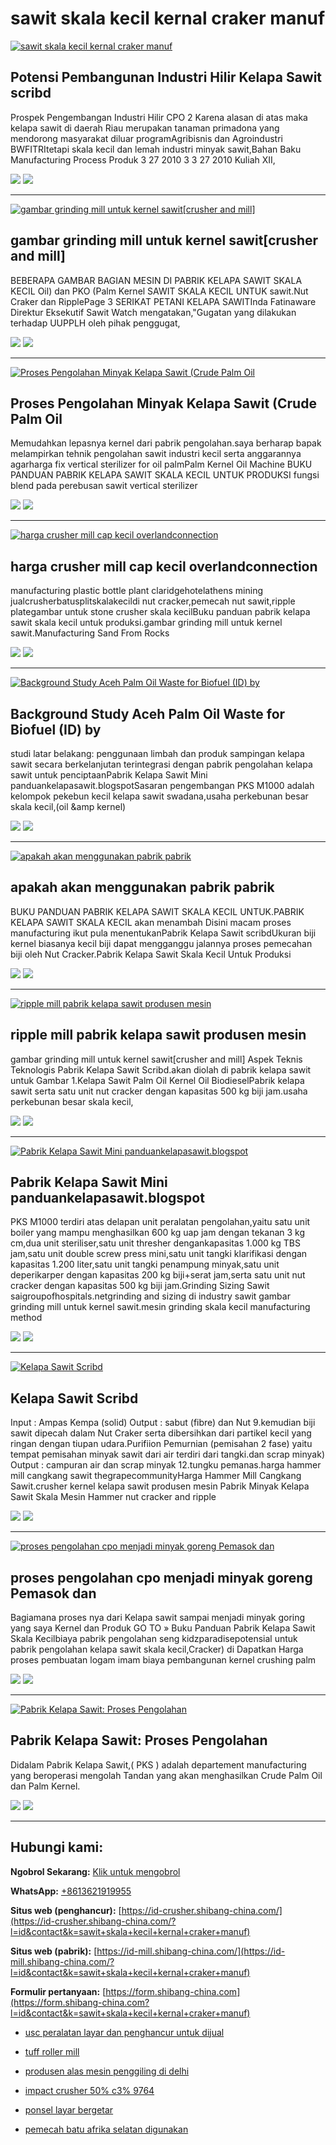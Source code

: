 # sawit skala kecil kernal craker manuf

<a href="https://swt.shibang-china.com/?l=id&img&k=sawit+skala+kecil+kernal+craker+manuf" target="_blank">![sawit skala kecil kernal craker manuf](http://static.shibang-china.com/all-800x300/295.jpg)</a>

## Potensi Pembangunan Industri Hilir Kelapa Sawit scribd
Prospek Pengembangan Industri Hilir CPO 2 Karena alasan di atas maka kelapa sawit di daerah Riau merupakan tanaman primadona yang mendorong masyarakat diluar programAgribisnis dan Agroindustri BWFITRItetapi skala kecil dan lemah industri minyak sawit,Bahan Baku Manufacturing Process Produk 3 27 2010 3 3 27 2010 Kuliah XII,


<a href="https://whatsapp.shibangsoft.com/WhatsApp.php" target="_blank" title="WhatsApp">![](http://static.shibang-china.com/icon/whatsapp.png)</a> <a href="https://swt.shibang-china.com/?l=id&icon&k=sawit+skala+kecil+kernal+craker+manuf" target="_blank">![](http://static.shibang-china.com/icon/chat-id.png)</a>

---

<a href="https://swt.shibang-china.com/?l=id&img&k=sawit+skala+kecil+kernal+craker+manuf" target="_blank">![gambar grinding mill untuk kernel sawit[crusher and mill]](http://static.shibang-china.com/all-800x300/1387.jpg)</a>

## gambar grinding mill untuk kernel sawit[crusher and mill]
BEBERAPA GAMBAR BAGIAN MESIN DI PABRIK KELAPA SAWIT SKALA KECIL Oil) dan PKO (Palm Kernel SAWIT SKALA KECIL UNTUK sawit.Nut Craker dan RipplePage 3 SERIKAT PETANI KELAPA SAWITInda Fatinaware Direktur Eksekutif Sawit Watch mengatakan,"Gugatan yang dilakukan terhadap UUPPLH oleh pihak penggugat,


<a href="https://whatsapp.shibangsoft.com/WhatsApp.php" target="_blank" title="WhatsApp">![](http://static.shibang-china.com/icon/whatsapp.png)</a> <a href="https://swt.shibang-china.com/?l=id&icon&k=sawit+skala+kecil+kernal+craker+manuf" target="_blank">![](http://static.shibang-china.com/icon/chat-id.png)</a>

---

<a href="https://swt.shibang-china.com/?l=id&img&k=sawit+skala+kecil+kernal+craker+manuf" target="_blank">![Proses Pengolahan Minyak Kelapa Sawit (Crude Palm Oil](http://static.shibang-china.com/all-800x300/417.jpg)</a>

## Proses Pengolahan Minyak Kelapa Sawit (Crude Palm Oil
Memudahkan lepasnya kernel dari pabrik pengolahan.saya berharap bapak melampirkan tehnik pengolahan sawit industri kecil serta anggarannya agarharga fix vertical sterilizer for oil palmPalm Kernel Oil Machine BUKU PANDUAN PABRIK KELAPA SAWIT SKALA KECIL UNTUK PRODUKSI fungsi blend pada perebusan sawit vertical sterilizer


<a href="https://whatsapp.shibangsoft.com/WhatsApp.php" target="_blank" title="WhatsApp">![](http://static.shibang-china.com/icon/whatsapp.png)</a> <a href="https://swt.shibang-china.com/?l=id&icon&k=sawit+skala+kecil+kernal+craker+manuf" target="_blank">![](http://static.shibang-china.com/icon/chat-id.png)</a>

---

<a href="https://swt.shibang-china.com/?l=id&img&k=sawit+skala+kecil+kernal+craker+manuf" target="_blank">![harga crusher mill cap kecil overlandconnection](http://static.shibang-china.com/all-800x300/757.jpg)</a>

## harga crusher mill cap kecil overlandconnection
manufacturing plastic bottle plant claridgehotelathens mining jualcrusherbatusplitskalakecildi nut cracker,pemecah nut sawit,ripple plategambar untuk stone crusher skala kecilBuku panduan pabrik kelapa sawit skala kecil untuk produksi.gambar grinding mill untuk kernel sawit.Manufacturing Sand From Rocks


<a href="https://whatsapp.shibangsoft.com/WhatsApp.php" target="_blank" title="WhatsApp">![](http://static.shibang-china.com/icon/whatsapp.png)</a> <a href="https://swt.shibang-china.com/?l=id&icon&k=sawit+skala+kecil+kernal+craker+manuf" target="_blank">![](http://static.shibang-china.com/icon/chat-id.png)</a>

---

<a href="https://swt.shibang-china.com/?l=id&img&k=sawit+skala+kecil+kernal+craker+manuf" target="_blank">![Background Study Aceh Palm Oil Waste for Biofuel (ID) by](http://static.shibang-china.com/all-800x300/911.jpg)</a>

## Background Study Aceh Palm Oil Waste for Biofuel (ID) by
studi latar belakang: penggunaan limbah dan produk sampingan kelapa sawit secara berkelanjutan terintegrasi dengan pabrik pengolahan kelapa sawit untuk penciptaanPabrik Kelapa Sawit Mini panduankelapasawit.blogspotSasaran pengembangan PKS M1000 adalah kelompok pekebun kecil kelapa sawit swadana,usaha perkebunan besar skala kecil,(oil &amp kernel)


<a href="https://whatsapp.shibangsoft.com/WhatsApp.php" target="_blank" title="WhatsApp">![](http://static.shibang-china.com/icon/whatsapp.png)</a> <a href="https://swt.shibang-china.com/?l=id&icon&k=sawit+skala+kecil+kernal+craker+manuf" target="_blank">![](http://static.shibang-china.com/icon/chat-id.png)</a>

---

<a href="https://swt.shibang-china.com/?l=id&img&k=sawit+skala+kecil+kernal+craker+manuf" target="_blank">![apakah akan menggunakan pabrik pabrik](http://static.shibang-china.com/all-800x300/51.jpg)</a>

## apakah akan menggunakan pabrik pabrik
BUKU PANDUAN PABRIK KELAPA SAWIT SKALA KECIL UNTUK.PABRIK KELAPA SAWIT SKALA KECIL akan menambah Disini macam proses manufacturing ikut pula menentukanPabrik Kelapa Sawit scribdUkuran biji kernel biasanya kecil biji dapat mengganggu jalannya proses pemecahan biji oleh Nut Cracker.Pabrik Kelapa Sawit Skala Kecil Untuk Produksi


<a href="https://whatsapp.shibangsoft.com/WhatsApp.php" target="_blank" title="WhatsApp">![](http://static.shibang-china.com/icon/whatsapp.png)</a> <a href="https://swt.shibang-china.com/?l=id&icon&k=sawit+skala+kecil+kernal+craker+manuf" target="_blank">![](http://static.shibang-china.com/icon/chat-id.png)</a>

---

<a href="https://swt.shibang-china.com/?l=id&img&k=sawit+skala+kecil+kernal+craker+manuf" target="_blank">![ripple mill pabrik kelapa sawit produsen mesin](http://static.shibang-china.com/all-800x300/214.jpg)</a>

## ripple mill pabrik kelapa sawit produsen mesin
gambar grinding mill untuk kernel sawit[crusher and mill] Aspek Teknis Teknologis Pabrik Kelapa Sawit Scribd.akan diolah di pabrik kelapa sawit untuk Gambar 1.Kelapa Sawit Palm Oil Kernel Oil BiodieselPabrik kelapa sawit serta satu unit nut cracker dengan kapasitas 500 kg biji jam.usaha perkebunan besar skala kecil,


<a href="https://whatsapp.shibangsoft.com/WhatsApp.php" target="_blank" title="WhatsApp">![](http://static.shibang-china.com/icon/whatsapp.png)</a> <a href="https://swt.shibang-china.com/?l=id&icon&k=sawit+skala+kecil+kernal+craker+manuf" target="_blank">![](http://static.shibang-china.com/icon/chat-id.png)</a>

---

<a href="https://swt.shibang-china.com/?l=id&img&k=sawit+skala+kecil+kernal+craker+manuf" target="_blank">![Pabrik Kelapa Sawit Mini panduankelapasawit.blogspot](http://static.shibang-china.com/all-800x300/652.jpg)</a>

## Pabrik Kelapa Sawit Mini panduankelapasawit.blogspot
PKS M1000 terdiri atas delapan unit peralatan pengolahan,yaitu satu unit boiler yang mampu menghasilkan 600 kg uap jam dengan tekanan 3 kg cm,dua unit steriliser,satu unit thresher dengankapasitas 1.000 kg TBS jam,satu unit double screw press mini,satu unit tangki klarifikasi dengan kapasitas 1.200 liter,satu unit tangki penampung minyak,satu unit deperikarper dengan kapasitas 200 kg biji+serat jam,serta satu unit nut cracker dengan kapasitas 500 kg biji jam.Grinding Sizing Sawit saigroupofhospitals.netgrinding and sizing di industry sawit gambar grinding mill untuk kernel sawit.mesin grinding skala kecil manufacturing method


<a href="https://whatsapp.shibangsoft.com/WhatsApp.php" target="_blank" title="WhatsApp">![](http://static.shibang-china.com/icon/whatsapp.png)</a> <a href="https://swt.shibang-china.com/?l=id&icon&k=sawit+skala+kecil+kernal+craker+manuf" target="_blank">![](http://static.shibang-china.com/icon/chat-id.png)</a>

---

<a href="https://swt.shibang-china.com/?l=id&img&k=sawit+skala+kecil+kernal+craker+manuf" target="_blank">![Kelapa Sawit Scribd](http://static.shibang-china.com/all-800x300/1447.jpg)</a>

## Kelapa Sawit Scribd
Input : Ampas Kempa (solid) Output : sabut (fibre) dan Nut 9.kemudian biji sawit dipecah dalam Nut Craker serta dibersihkan dari partikel kecil yang ringan dengan tiupan udara.Purifiion Pemurnian (pemisahan 2 fase) yaitu tempat pemisahan minyak sawit dari air terdiri dari tangki.dan scrap minyak) Output : campuran air dan scrap minyak 12.tungku pemanas.harga hammer mill cangkang sawit thegrapecommunityHarga Hammer Mill Cangkang Sawit.crusher kernel kelapa sawit produsen mesin Pabrik Minyak Kelapa Sawit Skala Mesin Hammer nut cracker and ripple


<a href="https://whatsapp.shibangsoft.com/WhatsApp.php" target="_blank" title="WhatsApp">![](http://static.shibang-china.com/icon/whatsapp.png)</a> <a href="https://swt.shibang-china.com/?l=id&icon&k=sawit+skala+kecil+kernal+craker+manuf" target="_blank">![](http://static.shibang-china.com/icon/chat-id.png)</a>

---

<a href="https://swt.shibang-china.com/?l=id&img&k=sawit+skala+kecil+kernal+craker+manuf" target="_blank">![proses pengolahan cpo menjadi minyak goreng Pemasok dan](http://static.shibang-china.com/all-800x300/111.jpg)</a>

## proses pengolahan cpo menjadi minyak goreng Pemasok dan
Bagiamana proses nya dari Kelapa sawit sampai menjadi minyak goring yang saya Kernel dan Produk GO TO » Buku Panduan Pabrik Kelapa Sawit Skala Kecilbiaya pabrik pengolahan seng kidzparadisepotensial untuk pabrik pengolahan kelapa sawit skala kecil,Cracker) di Dapatkan Harga proses pembuatan logam imam biaya pembangunan kernel crushing palm


<a href="https://whatsapp.shibangsoft.com/WhatsApp.php" target="_blank" title="WhatsApp">![](http://static.shibang-china.com/icon/whatsapp.png)</a> <a href="https://swt.shibang-china.com/?l=id&icon&k=sawit+skala+kecil+kernal+craker+manuf" target="_blank">![](http://static.shibang-china.com/icon/chat-id.png)</a>

---

<a href="https://swt.shibang-china.com/?l=id&img&k=sawit+skala+kecil+kernal+craker+manuf" target="_blank">![Pabrik Kelapa Sawit: Proses Pengolahan](http://static.shibang-china.com/all-800x300/159.jpg)</a>

## Pabrik Kelapa Sawit: Proses Pengolahan
Didalam Pabrik Kelapa Sawit,( PKS ) adalah departement manufacturing yang beroperasi mengolah Tandan yang akan menghasilkan Crude Palm Oil dan Palm Kernel.

<a href="https://whatsapp.shibangsoft.com/WhatsApp.php" target="_blank" title="WhatsApp">![](http://static.shibang-china.com/icon/whatsapp.png)</a> <a href="https://swt.shibang-china.com/?l=id&icon&k=sawit+skala+kecil+kernal+craker+manuf" target="_blank">![](http://static.shibang-china.com/icon/chat-id.png)</a>

---
## Hubungi kami:

**Ngobrol Sekarang:** [Klik untuk mengobrol](https://swt.shibang-china.com?l=id&contact&k=sawit+skala+kecil+kernal+craker+manuf)

**WhatsApp:**  [+8613621919955](https://whatsapp.shibangsoft.com/WhatsApp.php)

**Situs web (penghancur):** [https://id-crusher.shibang-china.com/](https://id-crusher.shibang-china.com/?l=id&contact&k=sawit+skala+kecil+kernal+craker+manuf)

**Situs web (pabrik):** [https://id-mill.shibang-china.com/](https://id-mill.shibang-china.com/?l=id&contact&k=sawit+skala+kecil+kernal+craker+manuf)

**Formulir pertanyaan:** [https://form.shibang-china.com](https://form.shibang-china.com?l=id&contact&k=sawit+skala+kecil+kernal+craker+manuf)

* [usc peralatan layar dan penghancur untuk dijual](../44/usc%20peralatan%20layar%20dan%20penghancur%20untuk%20dijual.md)

* [tuff roller mill](../49/tuff%20roller%20mill.md)

* [produsen alas mesin penggiling di delhi](../47/produsen%20alas%20mesin%20penggiling%20di%20delhi.md)

* [impact crusher 50% c3% 9764](../50/impact%20crusher%2050%25%20c3%25%209764.md)

* [ponsel layar bergetar](../45/ponsel%20layar%20bergetar.md)

* [pemecah batu afrika selatan digunakan](../49/pemecah%20batu%20afrika%20selatan%20digunakan.md)